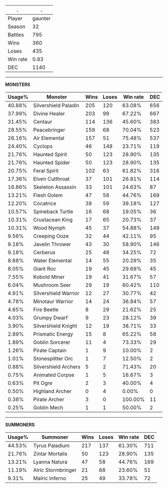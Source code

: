 .|.
|-|-
Player|gaunter
Season|32
Battles|795
Wins|360
Loses|435
Win rate|0.83
DEC|1140

---
**MONSTERS**

Usage%|Monster|Wins|Loses|Win rate|DEC|
-|-|-|-|-|-|
40.88%|Silvershield Paladin|205|120|63.08%|656|
37.99%|Divine Healer|203|99|67.22%|667|
31.45%|Centaur|114|136|45.60%|383|
28.55%|Peacebringer|159|68|70.04%|523|
26.16%|Air Elemental|157|51|75.48%|537|
24.40%|Cyclops|46|148|23.71%|119|
21.76%|Haunted Spirit|50|123|28.90%|135|
21.76%|Haunted Spider|50|123|28.90%|135|
20.75%|Feral Spirit|102|63|61.82%|316|
17.36%|Elven Cutthroat|37|101|26.81%|114|
16.86%|Skeleton Assassin|33|101|24.63%|87|
13.21%|Flesh Golem|47|58|44.76%|169|
12.20%|Cocatrice|38|59|39.18%|127|
10.57%|Spineback Turtle|16|68|19.05%|36|
10.31%|Crustacean King|17|65|20.73%|37|
10.31%|Wood Nymph|45|37|54.88%|149|
9.56%|Creeping Ooze|32|44|42.11%|95|
9.18%|Javelin Thrower|43|30|58.90%|146|
9.18%|Cerberus|25|48|34.25%|72|
8.68%|Water Elemental|14|55|20.29%|35|
8.05%|Giant Roc|19|45|29.69%|45|
7.55%|Kobold Miner|19|41|31.67%|57|
6.04%|Mushroom Seer|29|19|60.42%|110|
4.91%|Silvershield Warrior|12|27|30.77%|42|
4.78%|Minotaur Warrior|14|24|36.84%|57|
4.65%|Fire Beetle|8|29|21.62%|25|
4.03%|Grumpy Dwarf|9|23|28.12%|39|
3.90%|Silvershield Knight|12|19|38.71%|33|
2.89%|Prismatic Energy|15|8|65.22%|58|
1.89%|Goblin Sorcerer|11|4|73.33%|29|
1.26%|Pirate Captain|1|9|10.00%|2|
1.01%|Stonesplitter Orc|1|7|12.50%|2|
0.88%|Silvershield Archers|5|2|71.43%|20|
0.75%|Animated Corpse|1|5|16.67%|3|
0.63%|Pit Ogre|2|3|40.00%|4|
0.50%|Highland Archer|0|4|0.00%|0|
0.38%|Pirate Archer|3|0|100.00%|11|
0.25%|Goblin Mech|1|1|50.00%|2|

---
**SUMMONERS**

Usage%|Summoner|Wins|Loses|Win rate|DEC|
-|-|-|-|-|-|
44.53%|Tyrus Paladium|217|137|61.30%|711|
21.76%|Zintar Mortalis|50|123|28.90%|135|
13.21%|Lyanna Natura|47|58|44.76%|169|
11.19%|Alric Stormbringer|21|68|23.60%|51|
9.31%|Malric Inferno|25|49|33.78%|72|
